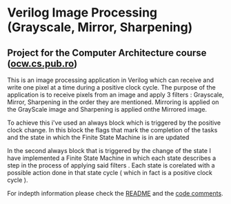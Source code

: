 # Verilog Image Processing (Grayscale, Mirror, Sharpening)
## Project for the Computer Architecture course ([ocw.cs.pub.ro](https://ocw.cs.pub.ro/courses/ac-is))
This is an image processing application in Verilog which can receive and write one pixel at a time during a positive clock cycle. The purpose of the application is to receive pixels from an image and apply 3 filters : Grayscale, Mirror, Sharpening in the order they are mentioned. Mirroring is applied on the GrayScale image and Sharpening is applied onthe Mirrored image.  

To achieve this i've used an always block which is triggered by the positive clock change. In this block the flags that mark the completion of the tasks and the state in which the Finite State Machine is in are updated

In the second always block that is triggered by the change of the state I have implemented a Finite State Machine in which each state describes a step in the process of applying said filters . Each state is corelated with a possible action done in that state cycle ( which in fact is a positive clock cycle ).

For indepth information please check the [README](https://github.com/zuch3e/verilogImgProc/blob/main/README.pdf) and the [code comments](https://github.com/zuch3e/verilogImgProc/blob/main/process.v).
